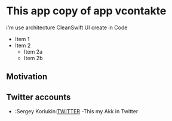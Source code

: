 # This app copy of app vcontakte 

i'm use architecture CleanSwift
UI create in Code
* Item 1
* Item 2
  * Item 2a
  * Item 2b
  
## Motivation


## Twitter accounts
- :Sergey Koriukin:[TWITTER](https://twitter.com/SergeyKoriukin) -This my Akk in Twitter
